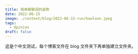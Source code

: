 ```yaml
---
title: 简单聊聊润的姿势
date: 2022-06-15
image: ./content/blog/2022-06-15-run/kowloon.jpeg
tags:
  - Opinion
draft: false
---
```


这是个中文测试，每个博客文件在 blog 文件夹下再单独建立文件夹。
